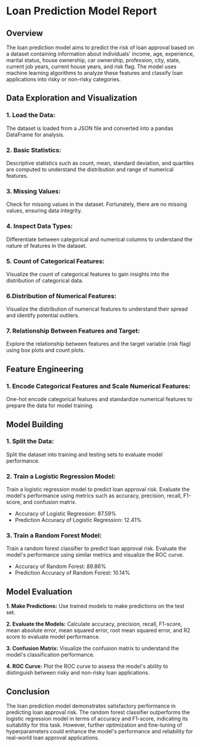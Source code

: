 # Loan Prediction Model Report

## Overview

The loan prediction model aims to predict the risk of loan approval based on a dataset containing information about individuals' income, age, experience, marital status, house ownership, car ownership, profession, city, state, current job years, current house years, and risk flag. The model uses machine learning algorithms to analyze these features and classify loan applications into risky or non-risky categories.

## Data Exploration and Visualization
### 1. Load the Data:
The dataset is loaded from a JSON file and converted into a pandas DataFrame for analysis.
### 2. Basic Statistics: 
Descriptive statistics such as count, mean, standard deviation, and quartiles are computed to understand the distribution and range of numerical features.
### 3. Missing Values: 
Check for missing values in the dataset. Fortunately, there are no missing values, ensuring data integrity.
### 4. Inspect Data Types: 
Differentiate between categorical and numerical columns to understand the nature of features in the dataset.
### 5. Count of Categorical Features: 
Visualize the count of categorical features to gain insights into the distribution of categorical data.
### 6.Distribution of Numerical Features: 
Visualize the distribution of numerical features to understand their spread and identify potential outliers.
### 7. Relationship Between Features and Target: 
Explore the relationship between features and the target variable (risk flag) using box plots and count plots.

## Feature Engineering
### 1. Encode Categorical Features and Scale Numerical Features: 
One-hot encode categorical features and standardize numerical features to prepare the data for model training.

## Model Building
### 1. Split the Data: 
Split the dataset into training and testing sets to evaluate model performance.

### 2. Train a Logistic Regression Model:
Train a logistic regression model to predict loan approval risk. Evaluate the model's performance using metrics such as accuracy, precision, recall, F1-score, and confusion matrix.
* Accuracy of Logistic Regression: 87.59%
* Prediction Accuracy of Logistic Regression: 12.41%
  
### 3. Train a Random Forest Model: 
Train a random forest classifier to predict loan approval risk. Evaluate the model's performance using similar metrics and visualize the ROC curve.
* Accuracy of Random Forest: 89.86%
* Prediction Accuracy of Random Forest: 10.14%
  
## Model Evaluation
**1. Make Predictions:** Use trained models to make predictions on the test set.

**2. Evaluate the Models:** Calculate accuracy, precision, recall, F1-score, mean absolute error, mean squared error, root mean squared error, and R2 score to evaluate model performance.

**3. Confusion Matrix:** Visualize the confusion matrix to understand the model's classification performance.

**4. ROC Curve:** Plot the ROC curve to assess the model's ability to distinguish between risky and non-risky loan applications.
   
## Conclusion
The loan prediction model demonstrates satisfactory performance in predicting loan approval risk. The random forest classifier outperforms the logistic regression model in terms of accuracy and F1-score, indicating its suitability for this task. However, further optimization and fine-tuning of hyperparameters could enhance the model's performance and reliability for real-world loan approval applications.
